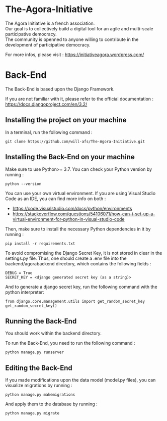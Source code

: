 The-Agora-Initiative
====================
The Agora Initiative is a french association.  
Our goal is to collectively build a digital tool for an agile and multi-scale participative democracy.  
The community is openned to anyone willing to contribute in the development of participative democracy.

For more infos, please visit : https://initiativeagora.wordpress.com/

Back-End
========
The Back-End is based upon the Django Framework.

If you are not familiar with it, please refer to the official documentation :
https://docs.djangoproject.com/en/3.2/

Installing the project on your machine
--------------------------------------
In a terminal, run the following command :

    git clone https://github.com/will-afs/The-Agora-Initiative.git

Installing the Back-End on your machine
---------------------------------------   
Make sure to use Python>= 3.7.
You can check your Python version by running :

    python --version

You can use your own virtual environment.
If you are using Visual Studio Code as an IDE, you can find more info on both : 

* https://code.visualstudio.com/docs/python/environments
* https://stackoverflow.com/questions/54106071/how-can-i-set-up-a-virtual-environment-for-python-in-visual-studio-code

Then, make sure to install the necessary Python dependencies in it by running :
    
    pip install -r requirements.txt
    
To avoid compromising the Django Secret Key, it is not stored in clear in the settings.py file.
Thus, one should create a .env file into the backend/agorabackend directory, which contains the following fields :

    DEBUG = True
    SECRET_KEY = <django generated secret key (as a string)>
    
And to generate a django secret key, run the following command with the python interpreter:

    from django.core.management.utils import get_random_secret_key  
    get_random_secret_key()


Running the Back-End
--------------------
You should work within the backend directory.

To run the Back-End, you need to run the following command :

    python manage.py runserver
    

    
Editing the Back-End
--------------------
If you made modifications upon the data model (model.py files), you can visualize migrations by running :

    python manage.py makemigrations
    
And apply them to the database by running :

    python manage.py migrate
    
 
    
    
